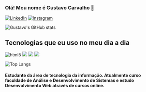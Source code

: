 ### Olá! Meu nome é Gustavo Carvalho 👋

[![LinkedIn](https://img.shields.io/badge/LinkedIn-0077B5?style=for-the-badge&logo=linkedin&logoColor=white)](https://www.linkedin.com/in/gustavo-carvalho-desenvolvedor/)
[![Instagram](https://img.shields.io/badge/Instagram-E4405F?style=for-the-badge&logo=instagram&logoColor=white)](https://www.instagram.com/gustavoc.dev/)

![Gustavo's GitHub stats](https://github-readme-stats.vercel.app/api?username=gustavoc-dev&show_icons=true&theme=dracula)

## Tecnologias que eu uso no meu dia a dia

<div>
    <img src="https://img.shields.io/badge/HTML5-E34F26?style=for-the-badge&logo=html5&logoColor=white" alt="html5"> 
    <img src="https://img.shields.io/badge/CSS3-1572B6?style=for-the-badge&logo=css3&logoColor=white">
    <img src="https://img.shields.io/badge/JavaScript-F7DF1E?style=for-the-badge&logo=javascript&logoColor=black">
    <img src="https://img.shields.io/badge/Node.js-43853D?style=for-the-badge&logo=node.js&logoColor=white">
</div>

![Top Langs](https://github-readme-stats.vercel.app/api/top-langs/?username=gustavoc-dev&hide_progress=true)

#### Estudante da área de tecnologia  da informação. Atualmente curso faculdade de Análise e Desenvolvimento de Sistemas e estudo Desenvolvimento Web através de cursos online.
